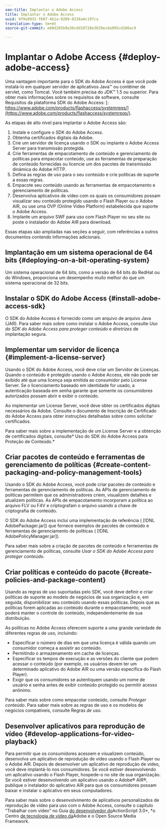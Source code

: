 ```yaml
---
seo-title: Implantar o Adobe Access
title: Implantar o Adobe Access
uuid: 9f9a9931-f607-4b1a-9209-0236a4c197ca
translation-type: tm+mt
source-git-commit: e60d285b9e30cdd19728e3029ecda995cd100ac9

---
```



# Implantar o Adobe Access {#deploy-adobe-access}

Uma vantagem importante para o SDK do Adobe Access é que você pode instalá-lo em qualquer servidor de aplicativos Java™ ou contêiner de servlet, como Tomcat. Você também precisa do JDK™ 1.5 ou superior. Para obter mais informações sobre os requisitos de software, consulte Requisitos da plataforma SDK do Adobe Access: [: https://www.adobe.com/products/flashaccess/systemreqs/](https://www.adobe.com/products/flashaccess/systemreqs/).

As etapas de alto nível para implantar o Adobe Access são:

1. Instale e configure o SDK do Adobe Access.
1. Obtenha certificados digitais da Adobe.
1. Crie um servidor de licença usando o SDK ou implante o Adobe Access Server para transmissão protegida.
1. Crie ferramentas de empacotamento de conteúdo e gerenciamento de políticas para empacotar conteúdo, use as ferramentas de preparação de conteúdo fornecidas ou licencie um dos pacotes de transmissão dinâmica do Adobe HTTP.
1. Defina as regras de uso para o seu conteúdo e crie políticas de suporte a essas regras.
1. Empacote seu conteúdo usando as ferramentas de empacotamento e gerenciamento de políticas.
1. Desenvolva aplicativos de vídeo com os quais os consumidores possam visualizar seu conteúdo protegido usando o Flash Player ou o Adobe AIR, ou use uma OVP (Online Video Platform) estabelecida que suporte o Adobe Access.
1. Implante um arquivo SWF para uso com Flash Player no seu site ou poste o instalador do Adobe AIR para download.

Essas etapas são ampliadas nas seções a seguir, com referências a outros documentos contendo informações adicionais.

## Implantação em um sistema operacional de 64 bits {#deploying-on-a-bit-operating-system}

Um sistema operacional de 64 bits, como a versão de 64 bits do RedHat ou do Windows, proporciona um desempenho muito melhor do que um sistema operacional de 32 bits.

## Instalar o SDK do Adobe Access {#install-adobe-access-sdk}

O SDK do Adobe Access é fornecido como um arquivo de arquivo Java (JAR). Para saber mais sobre como instalar o Adobe Access, consulte *Uso do SDK do Adobe Access para proteger conteúdo* e *diretrizes* de implantação segura.

## Implementar um servidor de licença {#implement-a-license-server}

Usando o SDK do Adobe Access, você deve criar um Servidor de Licenças. Quando o conteúdo é protegido usando o Adobe Access, ele não pode ser exibido até que uma licença seja emitida ao consumidor pelo License Server. Se o licenciamento baseado em identidade for usado, a autenticação baseada em senha garante que somente os consumidores autorizados possam abrir e exibir o conteúdo.

Ao implementar um License Server, você deve obter os certificados digitais necessários da Adobe. Consulte o documento de Inscrição de Certificado do Adobe Access para obter instruções detalhadas sobre como solicitar certificados.

Para saber mais sobre a implementação de um License Server e a obtenção de certificados digitais, consulte* Uso do SDK do Adobe Access para Proteção de Conteúdo.*

## Criar pacotes de conteúdo e ferramentas de gerenciamento de políticas {#create-content-packaging-and-policy-management-tools}

Usando o SDK do Adobe Access, você pode criar pacotes de conteúdo e ferramentas de gerenciamento de políticas. As APIs de gerenciamento de políticas permitem que os administradores criem, visualizem detalhes e atualizem políticas. As APIs de empacotamento incorporam a política ao arquivo FLV ou F4V e criptografam o arquivo usando a chave de criptografia de conteúdo.

O SDK do Adobe Access inclui uma implementação de referência ( [!DNL AdobePackager.jar]) que fornece exemplos de pacotes de conteúdo e ferramentas de gerenciamento de políticas ( [!DNL AdobePolicyManager.jar]).

Para saber mais sobre a criação de pacotes de conteúdo e ferramentas de gerenciamento de políticas, consulte *Usar o SDK do Adobe Access para proteger conteúdo*.

## Criar políticas e conteúdo do pacote {#create-policies-and-package-content}

Usando as regras de uso suportadas pelo SDK, você deve definir e criar políticas de suporte ao modelo de negócios de sua organização e, em seguida, disponibilizar seu conteúdo usando essas políticas. Depois que as políticas forem aplicadas ao conteúdo durante o empacotamento, você poderá manter o controle do conteúdo, independentemente de sua distribuição.

As políticas no Adobe Access oferecem suporte a uma grande variedade de diferentes regras de uso, incluindo:

* Especificar o número de dias em que uma licença é válida quando um consumidor começa a assistir ao conteúdo.
* Permitindo o armazenamento em cache de licenças.
* Especificar os tempos de execução e as versões do cliente que podem acessar o conteúdo (por exemplo, os usuários devem ter um determinado aplicativo do Adobe AIR ou uma versão específica do Flash Player).
* Exigir que os consumidores se autentiquem usando um nome de usuário e senha antes de exibir conteúdo protegido ou permitir acesso anônimo.

Para saber mais sobre como empacotar conteúdo, consulte *Proteger conteúdo*. Para saber mais sobre as regras de uso e os modelos de negócios compatíveis, consulte Regras *de* uso.

## Desenvolver aplicativos para reprodução de vídeo {#develop-applications-for-video-playback}

Para permitir que os consumidores acessem e visualizem conteúdo, desenvolva um aplicativo de reprodução de vídeo usando o Flash Player ou o Adobe AIR. Depois de desenvolver um aplicativo de reprodução de vídeo, você deve implantá-lo nos consumidores. Se você estiver desenvolvendo um aplicativo usando o Flash Player, hospede-o no site de sua organização. Se você estiver desenvolvendo um aplicativo usando o Adobe® AIR®, publique o instalador do aplicativo AIR para que os consumidores possam baixar e instalar o aplicativo em seus computadores.

Para saber mais sobre o desenvolvimento de aplicativos personalizados de reprodução de vídeo para uso com o Adobe Access, consulte o capítulo &quot;Trabalhar com vídeo&quot; no Guia [do desenvolvedor do](https://help.adobe.com/en_US/as3/dev/WS9936fa0d5984e93b3f4f38ec1272a447844-8000.html)ActionScript 3.0*, *o Centro [de tecnologia de vídeo da](https://www.adobe.com/devnet/video/)Adobe e o Open Source Media Framework.